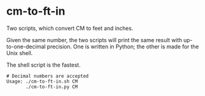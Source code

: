 # cm-to-ft-in
Two scripts, which convert CM to feet and inches.

Given the same number, the two scripts will print the same result with up-to-one-decimal precision. One is written in Python; the other is made for the Unix shell.

The shell script is the fastest.

```shell
# Decimal numbers are accepted
Usage: ./cm-to-ft-in.sh CM
       ./cm-to-ft-in.py CM
```
